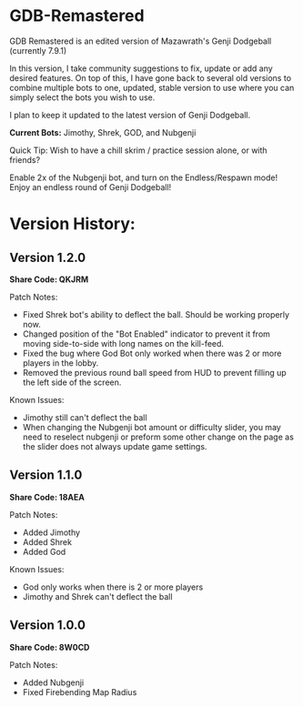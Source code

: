 # GDB-Remastered

GDB Remastered is an edited version of Mazawrath's Genji Dodgeball (currently 7.9.1)

In this version, I take community suggestions to fix, update or add any desired features.
On top of this, I have gone back to several old versions to combine multiple bots to one, updated, stable version to use where you can simply select the bots you wish to use.

I plan to keep it updated to the latest version of Genji Dodgeball.

**Current Bots:** Jimothy, Shrek, GOD, and Nubgenji


Quick Tip: Wish to have a chill skrim / practice session alone, or with friends? 

Enable 2x of the Nubgenji bot, and turn on the Endless/Respawn mode! Enjoy an endless round of Genji Dodgeball!


# Version History:

## Version 1.2.0 
**Share Code: QKJRM**

Patch Notes:
   - Fixed Shrek bot's ability to deflect the ball. Should be working properly now.
   - Changed position of the "Bot Enabled" indicator to prevent it from moving side-to-side with long names on the kill-feed.
   - Fixed the bug where God Bot only worked when there was 2 or more players in the lobby.
   - Removed the previous round ball speed from HUD to prevent filling up the left side of the screen.

Known Issues:
   - Jimothy still can't deflect the ball
   - When changing the Nubgenji bot amount or difficulty slider, you may need to reselect nubgenji or preform some other change on the page as the slider does not always update game settings.



## Version 1.1.0 
**Share Code: 18AEA**

Patch Notes:
   - Added Jimothy
   - Added Shrek
   - Added God

Known Issues:
   - God only works when there is 2 or more players
   - Jimothy and Shrek can't deflect the ball




## Version 1.0.0 
**Share Code: 8W0CD**

Patch Notes:
   - Added Nubgenji
   - Fixed Firebending Map Radius
